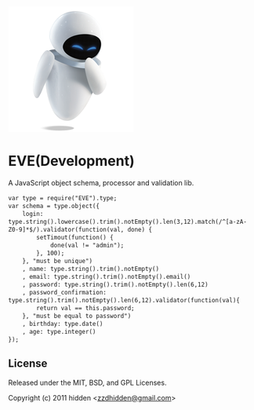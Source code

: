 ![EVE](eve.png)

EVE(Development)
=============================

A JavaScript object schema, processor and validation lib.

	var type = require("EVE").type;
	var schema = type.object({
		login: type.string().lowercase().trim().notEmpty().len(3,12).match(/^[a-zA-Z0-9]*$/).validator(function(val, done) {
			setTimout(function() {
				done(val != "admin");
			}, 100);
		}, "must be unique")
		, name: type.string().trim().notEmpty()
		, email: type.string().trim().notEmpty().email()
		, password: type.string().trim().notEmpty().len(6,12)
		, password_confirmation: type.string().trim().notEmpty().len(6,12).validator(function(val){
			return val == this.password;
		}, "must be equal to password")
		, birthday: type.date()
		, age: type.integer()
	});


## License 

Released under the MIT, BSD, and GPL Licenses.

Copyright (c) 2011 hidden &lt;zzdhidden@gmail.com&gt;


[evepngfrom]: http://9yart.cn/a/201003/24058.html
